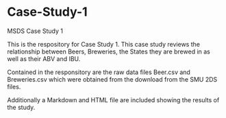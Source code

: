 # Case-Study-1
MSDS Case Study 1

This is the respository for Case Study 1.  This case study reviews the relationship between Beers, Breweries, the States they are brewed in as well as their ABV and IBU.  

Contained in the responsitory are the raw data files Beer.csv and Breweries.csv which were obtained from the download from the SMU 2DS files.  

Additionally a Markdown and HTML file are included showing the results of the study.
